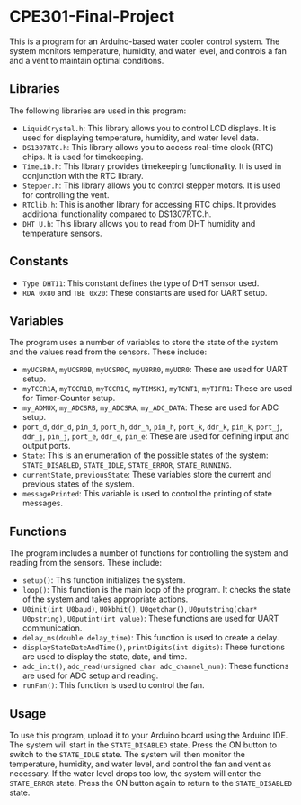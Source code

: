 # CPE301-Final-Project

This is a program for an Arduino-based water cooler control system. The system monitors temperature, humidity, and water level, and controls a fan and a vent to maintain optimal conditions. 

## Libraries

The following libraries are used in this program:

- `LiquidCrystal.h`: This library allows you to control LCD displays. It is used for displaying temperature, humidity, and water level data.
- `DS1307RTC.h`: This library allows you to access real-time clock (RTC) chips. It is used for timekeeping.
- `TimeLib.h`: This library provides timekeeping functionality. It is used in conjunction with the RTC library.
- `Stepper.h`: This library allows you to control stepper motors. It is used for controlling the vent.
- `RTClib.h`: This is another library for accessing RTC chips. It provides additional functionality compared to DS1307RTC.h.
- `DHT_U.h`: This library allows you to read from DHT humidity and temperature sensors.

## Constants

- `Type DHT11`: This constant defines the type of DHT sensor used.
- `RDA 0x80` and `TBE 0x20`: These constants are used for UART setup.

## Variables

The program uses a number of variables to store the state of the system and the values read from the sensors. These include:

- `myUCSR0A`, `myUCSR0B`, `myUCSR0C`, `myUBRR0`, `myUDR0`: These are used for UART setup.
- `myTCCR1A`, `myTCCR1B`, `myTCCR1C`, `myTIMSK1`, `myTCNT1`, `myTIFR1`: These are used for Timer-Counter setup.
- `my_ADMUX`, `my_ADCSRB`, `my_ADCSRA`, `my_ADC_DATA`: These are used for ADC setup.
- `port_d`, `ddr_d`, `pin_d`, `port_h`, `ddr_h`, `pin_h`, `port_k`, `ddr_k`, `pin_k`, `port_j`, `ddr_j`, `pin_j`, `port_e`, `ddr_e`, `pin_e`: These are used for defining input and output ports.
- `State`: This is an enumeration of the possible states of the system: `STATE_DISABLED`, `STATE_IDLE`, `STATE_ERROR`, `STATE_RUNNING`.
- `currentState`, `previousState`: These variables store the current and previous states of the system.
- `messagePrinted`: This variable is used to control the printing of state messages.

## Functions

The program includes a number of functions for controlling the system and reading from the sensors. These include:

- `setup()`: This function initializes the system.
- `loop()`: This function is the main loop of the program. It checks the state of the system and takes appropriate actions.
- `U0init(int U0baud)`, `U0kbhit()`, `U0getchar()`, `U0putstring(char* U0pstring)`, `U0putint(int value)`: These functions are used for UART communication.
- `delay_ms(double delay_time)`: This function is used to create a delay.
- `displayStateDateAndTime()`, `printDigits(int digits)`: These functions are used to display the state, date, and time.
- `adc_init()`, `adc_read(unsigned char adc_channel_num)`: These functions are used for ADC setup and reading.
- `runFan()`: This function is used to control the fan.

## Usage

To use this program, upload it to your Arduino board using the Arduino IDE. The system will start in the `STATE_DISABLED` state. Press the ON button to switch to the `STATE_IDLE` state. The system will then monitor the temperature, humidity, and water level, and control the fan and vent as necessary. If the water level drops too low, the system will enter the `STATE_ERROR` state. Press the ON button again to return to the `STATE_DISABLED` state.